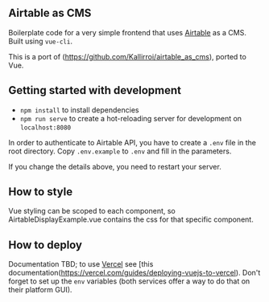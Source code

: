 ## Airtable as CMS

Boilerplate code for a very simple frontend that uses [Airtable](https://airtable.com/) as a CMS. Built using `vue-cli`. 

This is a port of (https://github.com/Kallirroi/airtable_as_cms), ported to Vue.

## Getting started with development

- `npm install` to install dependencies
- `npm run serve` to create a hot-reloading server for development on `localhost:8080`

In order to authenticate to Airtable API, you have to create a `.env` file in the root directory. Copy `.env.example` to `.env` and fill in the parameters.

If you change the details above, you need to restart your server. 

## How to style

Vue styling can be scoped to each component, so AirtableDisplayExample.vue contains the css for that specific component.

## How to deploy

Documentation TBD; to use [Vercel](https://vercel.com/) see [this documentation(https://vercel.com/guides/deploying-vuejs-to-vercel). Don't forget to set up the `env` variables (both services offer a way to do that on their platform GUI).


